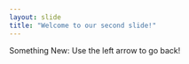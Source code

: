 ```yaml
---
layout: slide
title: "Welcome to our second slide!"
---
```

Something New:
Use the left arrow to go back!
